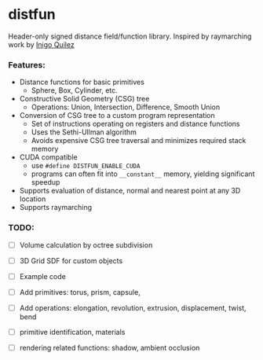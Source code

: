 # distfun

Header-only signed distance field/function library.
Inspired by raymarching work by [Inigo Quilez](https://www.iquilezles.org/www/articles/distfunctions/distfunctions.htm)

### Features:
  * Distance functions for basic primitives
    * Sphere, Box, Cylinder, etc.
  * Constructive Solid Geometry (CSG) tree
    * Operations: Union, Intersection, Difference, Smooth Union
  * Conversion of CSG tree to a custom program representation
    * Set of instructions operating on registers and distance functions
    * Uses the Sethi-Ullman algorithm    
    * Avoids expensive CSG tree traversal and minimizes required stack memory
  * CUDA compatible
    * use `#define DISTFUN_ENABLE_CUDA`
    * programs can often fit into `__constant__` memory, yielding significant speedup
  * Supports evaluation of distance, normal and nearest point at any 3D location
  * Supports raymarching
   
   
### TODO:
  - [ ] Volume calculation by octree subdivision
  - [ ] 3D Grid SDF for custom objects
  - [ ] Example code
  - [ ] Add primitives: torus, prism, capsule, 
  - [ ] Add operations: elongation, revolution, extrusion, displacement, twist, bend
  - [ ] primitive identification, materials
  - [ ] rendering related functions: shadow, ambient occlusion
    



